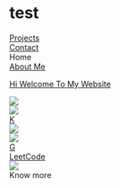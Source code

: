 # test
<!DOCTYPE html>
<html>
  <head>
    <link rel="stylesheet" href="globals.css" />
    <link rel="stylesheet" href="style.css" />
  </head>
  <body>
    <div class="main-home-page">
      <div class="headers">
        <div class="overlap-group">
          <a href="file:///Users/sonamwangyeldorji/Desktop/SDA_Final_CAP-main/Project/Projects.html"><div class="div-wrapper"><div class="text-wrapper">Projects</div></div></a>
          <a href="file:///Users/sonamwangyeldorji/Desktop/SDA_Final_CAP-main/ContactMe/Contact%20Me.html"><div class="contact"><div class="div">Contact</div></div></a>
        </div>
        <div class="div-wrapper"><div class="div">Home</div></div>
        <a href="file:///Users/sonamwangyeldorji/Desktop/SDA_Final_CAP-main/AboutMe/About_Me.html"><div class="about-me"><div class="div">About Me</div></div>
      </div>
      <div class="welcome-to-my-web"><p class="p">Hi Welcome To My Website</p></div>
      <div class="kaggle-link">
        <div class="overlap">
          <div class="KAGGLE-COMP"><img class="pngwing" src="img/pngwing-1.png" /></div>
          <div class="image1">
            <img src="./img/kagglelogo.png" class="images1">
          </div>
          <a href="https://www.kaggle.com/sonamwdorji" target="_blank" rel="noopener noreferrer"
            ><div class="text-wrapper-2">K</div></a
          >
        </div>
      </div>
      <div class="github-link">
        <div class="overlap-2">
          <div class="github"><img class="image" src="img/image-5.png" /></div>
          <div class="images2">
            <img src="./img/hiclipart.com.png" class="images2">
          </div>
          <a href="https://github.com/SonamWangyelDorji" target="_blank" rel="noopener noreferrer"
            ><div class="text-wrapper-3">G</div></a
          >
        </div>
      </div>
      <div class="leetcode-link">
        <div class="overlap-3">
          <a href="https://leetcode.com/SonamWangyelDorji/" target="_blank" rel="noopener noreferrer"
            ><div class="text-wrapper-4">LeetCode</div></a
          >
        </div>
      </div>
      <div class="photo"></div>
      <div class="overlap-4">
        <div class="photo-2"></div>
        <div class="image-wrapper"><img class="img" src="img/image-6.png" /></div>
      </div>
      <a href="file:///Users/sonamwangyeldorji/Desktop/SDA%20final/AboutMe/About_Me.html"><div class="arrow-down"></div></a>
      <div class="know-more"><div class="text-wrapper-5">Know more</div></div>
    </div>
  </body>
</html>
